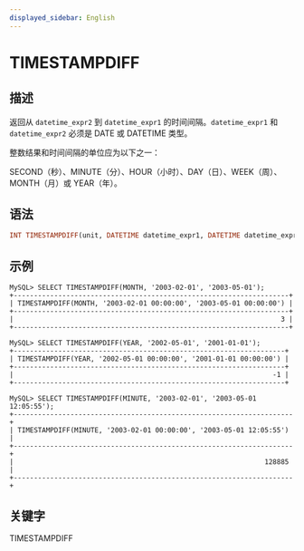 ```yaml
---
displayed_sidebar: English
---
```


# TIMESTAMPDIFF

## 描述

返回从 `datetime_expr2` 到 `datetime_expr1` 的时间间隔。`datetime_expr1` 和 `datetime_expr2` 必须是 DATE 或 DATETIME 类型。

整数结果和时间间隔的单位应为以下之一：

SECOND（秒）、MINUTE（分）、HOUR（小时）、DAY（日）、WEEK（周）、MONTH（月）或 YEAR（年）。

## 语法

```Haskell
INT TIMESTAMPDIFF(unit, DATETIME datetime_expr1, DATETIME datetime_expr2)
```

## 示例

```plain
MySQL> SELECT TIMESTAMPDIFF(MONTH, '2003-02-01', '2003-05-01');
+--------------------------------------------------------------------+
| TIMESTAMPDIFF(MONTH, '2003-02-01 00:00:00', '2003-05-01 00:00:00') |
+--------------------------------------------------------------------+
|                                                                  3 |
+--------------------------------------------------------------------+

MySQL> SELECT TIMESTAMPDIFF(YEAR, '2002-05-01', '2001-01-01');
+-------------------------------------------------------------------+
| TIMESTAMPDIFF(YEAR, '2002-05-01 00:00:00', '2001-01-01 00:00:00') |
+-------------------------------------------------------------------+
|                                                                -1 |
+-------------------------------------------------------------------+

MySQL> SELECT TIMESTAMPDIFF(MINUTE, '2003-02-01', '2003-05-01 12:05:55');
+---------------------------------------------------------------------+
| TIMESTAMPDIFF(MINUTE, '2003-02-01 00:00:00', '2003-05-01 12:05:55') |
+---------------------------------------------------------------------+
|                                                              128885 |
+---------------------------------------------------------------------+

```

## 关键字

TIMESTAMPDIFF